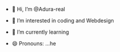 - 👋 Hi, I’m @Adura-real
- 👀 I’m interested in coding and Webdesign
- 🌱 I’m currently learning


- 😄 Pronouns: ...he


<!---
Adura-real/Adura-real is a ✨ special ✨ repository because its `README.md` (this file) appears on your GitHub profile.
You can click the Preview link to take a look at your changes.
--->
